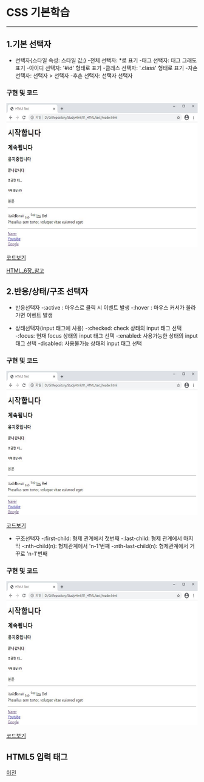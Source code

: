 # CSS 기본학습

-----------------------
## 1.기본 선택자

* 선택자{스타일 속성: 스타일 값;}
-전체 선택자: *로 표기
-태그 선택자: 태그 그래도 표기
-아이디 선택자: '#id' 형태로 표기
-클래스 선택자: '.class' 형태로 표기
-자손 선택자: 선택자 > 선택자
-후손 선택자: 선택자 선택자

### 구현 및 코드
<kbd>![text_header](/01_HTML/실행화면/text_header.png "기본구성")</kbd>

[코드보기](https://github.com/kg4543/StudyHtml/blob/main/02_CSS/selector_id_test.html)

[HTML_6장_참고](https://github.com/kg4543/StudyHtml/tree/main/01_HTML)


## 2.반응/상태/구조 선택자
* 반응선택자
-:active : 마우스로 클릭 시 이벤트 발생
-:hover : 마우스 커서가 올라가면 이벤트 발생

* 상태선택자(input 태그에 사용)
-:checked: check 상태의 input 태그 선택
-:focus: 현재 focus 상태의 input 태그 선택
-:enabled: 사용가능한 상태의 input 태그 선택
-disabled: 사용불가능 상태의 input 태그 선택

### 구현 및 코드
<kbd>![text_header](/01_HTML/실행화면/text_header.png "기본구성")</kbd>

[코드보기](https://github.com/kg4543/StudyHtml/blob/main/02_CSS/selector_child_test.html)

* 구조선택자
-:first-child: 형제 관계에서 첫번째
-:last-child: 형제 관계에서 마지막
-:nth-child(n): 형제관계에서 'n-1'번째
-:nth-last-child(n): 형제관계에서 거꾸로 'n-1'번째    

### 구현 및 코드
<kbd>![text_header](/01_HTML/실행화면/text_header.png "기본구성")</kbd>

[코드보기](https://github.com/kg4543/StudyHtml/blob/main/02_CSS/selector_struct_test.html)

## HTML5 입력 태그

[이전](https://github.com/kg4543/StudyHtml)

